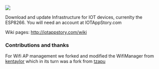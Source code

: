 <img src="https://github.com/iotappstory/ESP8266-Library/blob/master/readme.jpg"/>

Download and update Infrastructure for IOT devices, currenlty the ESP8266. You will need an account at IOTAppStory.com

Wiki pages: http://iotappstory.com/wiki

### Contributions and thanks

For Wifi AP management we forked and modified the WifiManager from [kentaylor](https://github.com/kentaylor/WiFiManager) which in its turn was a fork from [tzapu](https://github.com/tzapu/WiFiManager)

